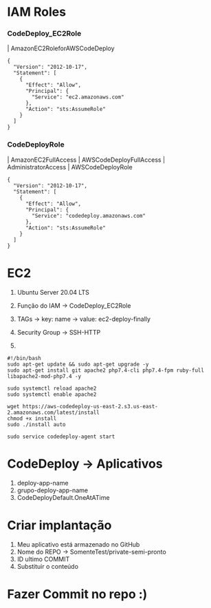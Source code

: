 # IAM Roles

### CodeDeploy_EC2Role

| AmazonEC2RoleforAWSCodeDeploy

```
{
  "Version": "2012-10-17",
  "Statement": [
    {
      "Effect": "Allow",
      "Principal": {
        "Service": "ec2.amazonaws.com"
      },
      "Action": "sts:AssumeRole"
    }
  ]
}
```

### CodeDeployRole

| AmazonEC2FullAccess
| AWSCodeDeployFullAccess
| AdministratorAccess
| AWSCodeDeployRole

``` 
{
  "Version": "2012-10-17",
  "Statement": [
    {
      "Effect": "Allow",
      "Principal": {
        "Service": "codedeploy.amazonaws.com"
      },
      "Action": "sts:AssumeRole"
    }
  ]
}
```

# EC2

1. Ubuntu Server 20.04 LTS
2. Função do IAM -> CodeDeploy_EC2Role
3. TAGs -> key: name -> value: ec2-deploy-finally
4. Security Group -> SSH-HTTP

4. 
```
#!/bin/bash
sudo apt-get update && sudo apt-get upgrade -y
sudo apt-get install git apache2 php7.4-cli php7.4-fpm ruby-full libapache2-mod-php7.4 -y
   
sudo systemctl reload apache2
sudo systemctl enable apache2
   
wget https://aws-codedeploy-us-east-2.s3.us-east-2.amazonaws.com/latest/install
chmod +x install
sudo ./install auto
   
sudo service codedeploy-agent start
```

# CodeDeploy -> Aplicativos

1. deploy-app-name
2. grupo-deploy-app-name
3. CodeDeployDefault.OneAtATime

# Criar implantação

1. Meu aplicativo está armazenado no GitHub
2. Nome do REPO -> SomenteTest/private-semi-pronto
3. ID ultimo COMMIT
4. Substituir o conteúdo

# Fazer Commit no repo :)

